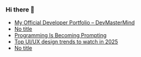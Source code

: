 ### Hi there 👋

<!-- daily.dev BOOKMARKS:START -->
- [My Official Developer Portfolio – DevMasterMind](https://app.daily.dev/posts/AC3pYFjwm?utm_source=rss&utm_medium=bookmarks&utm_campaign=PnGboN99PhXCxFrWGGg2C)
- [No title](https://app.daily.dev/posts/entYqIP2c?utm_source=rss&utm_medium=bookmarks&utm_campaign=PnGboN99PhXCxFrWGGg2C)
- [Programming Is Becoming Prompting](https://app.daily.dev/posts/7udOfNjuP?utm_source=rss&utm_medium=bookmarks&utm_campaign=PnGboN99PhXCxFrWGGg2C)
- [Top UI/UX design trends to watch in 2025](https://app.daily.dev/posts/HAUR9qmPZ?utm_source=rss&utm_medium=bookmarks&utm_campaign=PnGboN99PhXCxFrWGGg2C)
- [No title](https://app.daily.dev/posts/2wNi4wEV3?utm_source=rss&utm_medium=bookmarks&utm_campaign=PnGboN99PhXCxFrWGGg2C)
<!-- daily.dev BOOKMARKS:END -->

<!--
**dinesh4monto/dinesh4monto** is a ✨ _special_ ✨ repository because its `README.md` (this file) appears on your GitHub profile.

Here are some ideas to get you started:

- 🔭 I’m currently working on ...
- 🌱 I’m currently learning ...
- 👯 I’m looking to collaborate on ...
- 🤔 I’m looking for help with ...
- 💬 Ask me about ...
- 📫 How to reach me: ...
- 😄 Pronouns: ...
- ⚡ Fun fact: ...
-->
